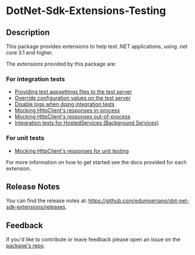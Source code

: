 # DotNet-Sdk-Extensions-Testing

## Description

This package provides extensions to help test .NET applications, using .net core 3.1 and higher.

The extensions provided by this package are:

### For integration tests

* [Providing test appsettings files to the test server](https://github.com/edumserrano/dot-net-sdk-extensions/blob/main/docs/integration-tests/configuring-webhost.md)
* [Override configuration values on the test server](https://github.com/edumserrano/dot-net-sdk-extensions/blob/main/docs/integration-tests/override-configuration-value.md)
* [Disable logs when doing integration tests](https://github.com/edumserrano/dot-net-sdk-extensions/blob/main/docs/integration-tests/disable-logs-integration-tests.md)
* [Mocking HttpClient's responses in-process](https://github.com/edumserrano/dot-net-sdk-extensions/blob/main/docs/integration-tests/http-mocking-in-process.md)
* [Mocking HttpClient's responses out-of-process](https://github.com/edumserrano/dot-net-sdk-extensions/blob/main/docs/integration-tests/http-mocking-out-of-process.md)
* [Integration tests for HostedServices (Background Services)](https://github.com/edumserrano/dot-net-sdk-extensions/blob/main/docs/integration-tests/hosted-services.md)

### For unit tests

* [Mocking HttpClient's responses for unit testing](https://github.com/edumserrano/dot-net-sdk-extensions/blob/main/docs/unit-tests/http-mocking-unit-tests.md)

For more information on how to get started see the docs provided for each extension.

## Release Notes

You can find the release notes at: https://github.com/edumserrano/dot-net-sdk-extensions/releases.

## Feedback

If you'd like to contribute or leave feedback please open an issue on the [package's repo](https://github.com/edumserrano/dot-net-sdk-extensions).
